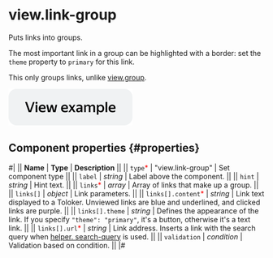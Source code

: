 # view.link-group

Puts links into groups.

The most important link in a group can be highlighted with a border: set the `theme` property to `primary` for this link.

This only groups links, unlike [view.group](view.group.md).

[![View example in the sandbox](../_images/buttons/view-example.svg)](https://ya.cc/t/rLm1v_pq3tzB5n)

## Component properties {#properties}

#|
|| **Name** | **Type** | **Description** ||
|| `type`<span style="color: red">\*</span> | "view.link-group" | Set component type ||
|| `label` | _string_ | Label above the component. ||
|| `hint` | _string_ | Hint text. ||
|| `links`<span style="color: red">\*</span> | _array_ | Array of links that make up a group. ||
|| `links[]` | _object_ | Link parameters. ||
|| `links[].content`<span style="color: red">\*</span> | _string_ | Link text displayed to a Toloker. Unviewed links are blue and underlined, and clicked links are purple. ||
|| `links[].theme` | _string_ | Defines the appearance of the link. If you specify `"theme": "primary"`, it's a button, otherwise it's a text link. ||
|| `links[].url`<span style="color: red">\*</span> | _string_ | Link address. Inserts a link with the search query when [helper. search-query](helper.search-query.md) is used. ||
|| `validation` | _condition_ | Validation based on condition. ||
|#
